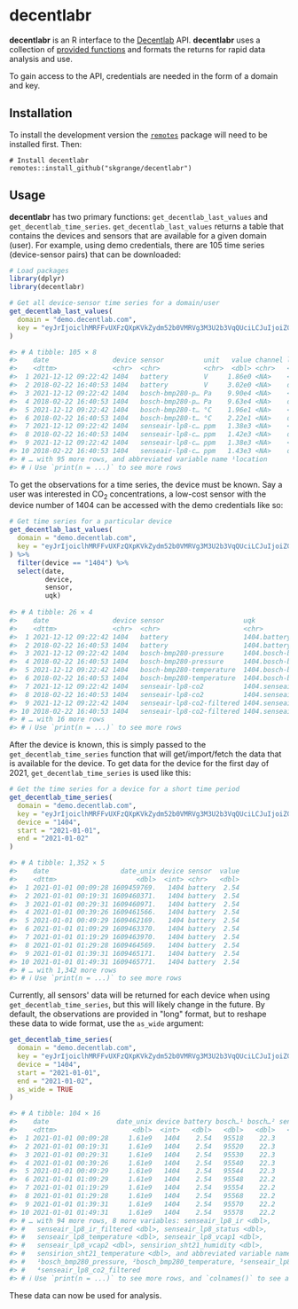 # **decentlabr**

**decentlabr** is an R interface to the [Decentlab](https://www.decentlab.com) API. **decentlabr** uses a collection of [provided functions](https://docs.decentlab.com/data-access-guide/v5/index.html) and formats the returns for rapid data analysis and use. 

To gain access to the API, credentials are needed in the form of a domain and key.

## Installation

To install the development version the [`remotes`](https://github.com/r-lib/remotes) package will need to be installed first. Then:

```
# Install decentlabr
remotes::install_github("skgrange/decentlabr")
```

## Usage

**decentlabr** has two primary functions: `get_decentlab_last_values` and `get_decentlab_time_series`. `get_decentlab_last_values` returns a table that contains the devices and sensors that are available for a given domain (user). For example, using demo credentials, there are 105 time series (device-sensor pairs) that can be downloaded:

``` r
# Load packages
library(dplyr)
library(decentlabr)

# Get all device-sensor time series for a domain/user
get_decentlab_last_values(
  domain = "demo.decentlab.com",
  key = "eyJrIjoiclhMRFFvUXFzQXpKVkZydm52b0VMRVg3M3U2b3VqQUciLCJuIjoiZGF0YS1xdWVyeS1hcGktZGVtby0yIiwiaWQiOjF9"
)

#> # A tibble: 105 × 8
#>    date                device sensor          unit   value channel locat…¹ uqk  
#>    <dttm>              <chr>  <chr>           <chr>  <dbl> <chr>   <chr>   <chr>
#>  1 2021-12-12 09:22:42 1404   battery         V     1.86e0 <NA>    <NA>    1404…
#>  2 2018-02-22 16:40:53 1404   battery         V     3.02e0 <NA>    dlr13-… 1404…
#>  3 2021-12-12 09:22:42 1404   bosch-bmp280-p… Pa    9.90e4 <NA>    <NA>    1404…
#>  4 2018-02-22 16:40:53 1404   bosch-bmp280-p… Pa    9.63e4 <NA>    dlr13-… 1404…
#>  5 2021-12-12 09:22:42 1404   bosch-bmp280-t… °C    1.96e1 <NA>    <NA>    1404…
#>  6 2018-02-22 16:40:53 1404   bosch-bmp280-t… °C    2.22e1 <NA>    dlr13-… 1404…
#>  7 2021-12-12 09:22:42 1404   senseair-lp8-c… ppm   1.38e3 <NA>    <NA>    1404…
#>  8 2018-02-22 16:40:53 1404   senseair-lp8-c… ppm   1.42e3 <NA>    dlr13-… 1404…
#>  9 2021-12-12 09:22:42 1404   senseair-lp8-c… ppm   1.38e3 <NA>    <NA>    1404…
#> 10 2018-02-22 16:40:53 1404   senseair-lp8-c… ppm   1.43e3 <NA>    dlr13-… 1404…
#> # … with 95 more rows, and abbreviated variable name ¹location
#> # ℹ Use `print(n = ...)` to see more rows
```

To get the observations for a time series, the device must be known. Say a user was interested in CO<sub>2</sub> concentrations, a low-cost sensor with the device number of 1404 can be accessed with the demo credentials like so: 

``` r
# Get time series for a particular device
get_decentlab_last_values(
  domain = "demo.decentlab.com",
  key = "eyJrIjoiclhMRFFvUXFzQXpKVkZydm52b0VMRVg3M3U2b3VqQUciLCJuIjoiZGF0YS1xdWVyeS1hcGktZGVtby0yIiwiaWQiOjF9"
) %>% 
  filter(device == "1404") %>% 
  select(date,
         device,
         sensor,
         uqk)
         
#> # A tibble: 26 × 4
#>    date                device sensor                    uqk                     
#>    <dttm>              <chr>  <chr>                     <chr>                   
#>  1 2021-12-12 09:22:42 1404   battery                   1404.battery            
#>  2 2018-02-22 16:40:53 1404   battery                   1404.battery            
#>  3 2021-12-12 09:22:42 1404   bosch-bmp280-pressure     1404.bosch-bmp280-press…
#>  4 2018-02-22 16:40:53 1404   bosch-bmp280-pressure     1404.bosch-bmp280-press…
#>  5 2021-12-12 09:22:42 1404   bosch-bmp280-temperature  1404.bosch-bmp280-tempe…
#>  6 2018-02-22 16:40:53 1404   bosch-bmp280-temperature  1404.bosch-bmp280-tempe…
#>  7 2021-12-12 09:22:42 1404   senseair-lp8-co2          1404.senseair-lp8-co2   
#>  8 2018-02-22 16:40:53 1404   senseair-lp8-co2          1404.senseair-lp8-co2   
#>  9 2021-12-12 09:22:42 1404   senseair-lp8-co2-filtered 1404.senseair-lp8-co2-f…
#> 10 2018-02-22 16:40:53 1404   senseair-lp8-co2-filtered 1404.senseair-lp8-co2-f…
#> # … with 16 more rows
#> # ℹ Use `print(n = ...)` to see more rows
```

After the device is known, this is simply passed to the `get_decentlab_time_series` function that will get/import/fetch the data that is available for the device. To get data for the device for the first day of 2021, `get_decentlab_time_series` is used like this: 

``` r
# Get the time series for a device for a short time period
get_decentlab_time_series(
  domain = "demo.decentlab.com",
  key = "eyJrIjoiclhMRFFvUXFzQXpKVkZydm52b0VMRVg3M3U2b3VqQUciLCJuIjoiZGF0YS1xdWVyeS1hcGktZGVtby0yIiwiaWQiOjF9",
  device = "1404",
  start = "2021-01-01",
  end = "2021-01-02"
)

#> # A tibble: 1,352 × 5
#>    date                  date_unix device sensor  value
#>    <dttm>                    <dbl>  <int> <chr>   <dbl>
#>  1 2021-01-01 00:09:28 1609459769.   1404 battery  2.54
#>  2 2021-01-01 00:19:31 1609460371.   1404 battery  2.54
#>  3 2021-01-01 00:29:31 1609460971.   1404 battery  2.54
#>  4 2021-01-01 00:39:26 1609461566.   1404 battery  2.54
#>  5 2021-01-01 00:49:29 1609462169.   1404 battery  2.54
#>  6 2021-01-01 01:09:29 1609463370.   1404 battery  2.54
#>  7 2021-01-01 01:19:29 1609463970.   1404 battery  2.54
#>  8 2021-01-01 01:29:28 1609464569.   1404 battery  2.54
#>  9 2021-01-01 01:39:31 1609465171.   1404 battery  2.54
#> 10 2021-01-01 01:49:31 1609465771.   1404 battery  2.54
#> # … with 1,342 more rows
#> # ℹ Use `print(n = ...)` to see more rows
```

Currently, all sensors' data will be returned for each device when using `get_decentlab_time_series`, but this will likely change in the future. By default, the observations are provided in "long" format, but to reshape these data to wide format, use the `as_wide` argument: 

``` r
get_decentlab_time_series(
  domain = "demo.decentlab.com",
  key = "eyJrIjoiclhMRFFvUXFzQXpKVkZydm52b0VMRVg3M3U2b3VqQUciLCJuIjoiZGF0YS1xdWVyeS1hcGktZGVtby0yIiwiaWQiOjF9",
  device = "1404",
  start = "2021-01-01",
  end = "2021-01-02",
  as_wide = TRUE
)

#> # A tibble: 104 × 16
#>    date                 date_unix device battery bosch…¹ bosch…² sense…³ sense…⁴
#>    <dttm>                   <dbl>  <int>   <dbl>   <dbl>   <dbl>   <dbl>   <dbl>
#>  1 2021-01-01 00:09:28     1.61e9   1404    2.54   95518    22.3     532     537
#>  2 2021-01-01 00:19:31     1.61e9   1404    2.54   95520    22.3     531     537
#>  3 2021-01-01 00:29:31     1.61e9   1404    2.54   95530    22.3     530     535
#>  4 2021-01-01 00:39:26     1.61e9   1404    2.54   95540    22.3     534     535
#>  5 2021-01-01 00:49:29     1.61e9   1404    2.54   95544    22.3     533     534
#>  6 2021-01-01 01:09:29     1.61e9   1404    2.54   95548    22.2     542     537
#>  7 2021-01-01 01:19:29     1.61e9   1404    2.54   95554    22.2     576     560
#>  8 2021-01-01 01:29:28     1.61e9   1404    2.54   95568    22.2     569     577
#>  9 2021-01-01 01:39:31     1.61e9   1404    2.54   95570    22.2     550     555
#> 10 2021-01-01 01:49:31     1.61e9   1404    2.54   95578    22.2     539     542
#> # … with 94 more rows, 8 more variables: senseair_lp8_ir <dbl>,
#> #   senseair_lp8_ir_filtered <dbl>, senseair_lp8_status <dbl>,
#> #   senseair_lp8_temperature <dbl>, senseair_lp8_vcap1 <dbl>,
#> #   senseair_lp8_vcap2 <dbl>, sensirion_sht21_humidity <dbl>,
#> #   sensirion_sht21_temperature <dbl>, and abbreviated variable names
#> #   ¹bosch_bmp280_pressure, ²bosch_bmp280_temperature, ³senseair_lp8_co2,
#> #   ⁴senseair_lp8_co2_filtered
#> # ℹ Use `print(n = ...)` to see more rows, and `colnames()` to see all variable names
```

These data can now be used for analysis. 
